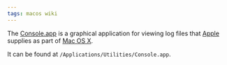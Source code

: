 ```yaml
---
tags: macos wiki
---
```


The [Console.app](/wiki/Console.app) is a graphical application for viewing log files that [Apple](/wiki/Apple) supplies as part of [Mac OS X](/wiki/Mac_OS_X).

It can be found at `/Applications/Utilities/Console.app`.
